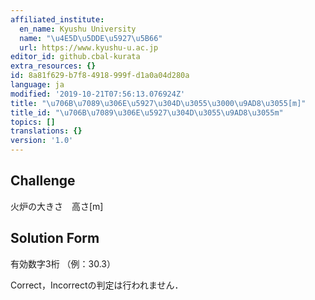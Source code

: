 ```yaml
---
affiliated_institute:
  en_name: Kyushu University
  name: "\u4E5D\u5DDE\u5927\u5B66"
  url: https://www.kyushu-u.ac.jp
editor_id: github.cbal-kurata
extra_resources: {}
id: 8a81f629-b7f8-4918-999f-d1a0a04d280a
language: ja
modified: '2019-10-21T07:56:13.076924Z'
title: "\u706B\u7089\u306E\u5927\u304D\u3055\u3000\u9AD8\u3055[m]"
title_id: "\u706B\u7089\u306E\u5927\u304D\u3055\u9AD8\u3055m"
topics: []
translations: {}
version: '1.0'
---
```


## Challenge
火炉の大きさ　高さ[m]


## Solution Form

有効数字3桁
（例：30.3）

Correct，Incorrectの判定は行われません．


